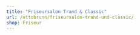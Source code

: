 ```yaml
---
title: "Friseursalon Trand & Classic"
url: /ottobrunn/friseursalon-trand-und-classic/
shop: Friseur
---
```

